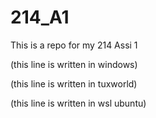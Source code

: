 # 214_A1
This is a repo for my 214 Assi 1

(this line is written in windows)

(this line is written in tuxworld)

(this line is written in wsl ubuntu)